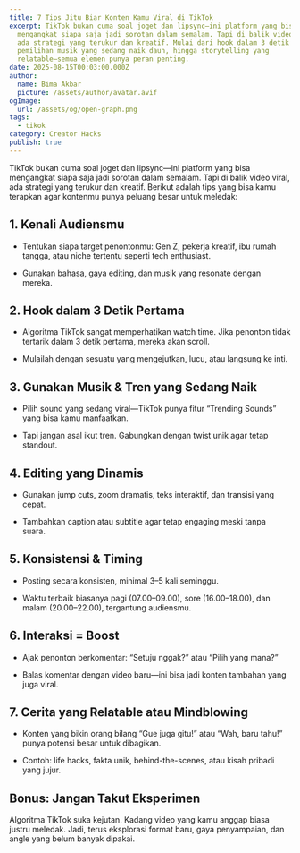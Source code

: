 ```yaml
---
title: 7 Tips Jitu Biar Konten Kamu Viral di TikTok
excerpt: TikTok bukan cuma soal joget dan lipsync—ini platform yang bisa
  mengangkat siapa saja jadi sorotan dalam semalam. Tapi di balik video viral,
  ada strategi yang terukur dan kreatif. Mulai dari hook dalam 3 detik pertama,
  pemilihan musik yang sedang naik daun, hingga storytelling yang
  relatable—semua elemen punya peran penting.
date: 2025-08-15T00:03:00.000Z
author:
  name: Bima Akbar
  picture: /assets/author/avatar.avif
ogImage:
  url: /assets/og/open-graph.png
tags:
  - tikok
category: Creator Hacks
publish: true
---
```

TikTok bukan cuma soal joget dan lipsync—ini platform yang bisa mengangkat siapa saja jadi sorotan dalam semalam. Tapi di balik video viral, ada strategi yang terukur dan kreatif. Berikut adalah tips yang bisa kamu terapkan agar kontenmu punya peluang besar untuk meledak:

## 1\. Kenali Audiensmu

*   Tentukan siapa target penontonmu: Gen Z, pekerja kreatif, ibu rumah tangga, atau niche tertentu seperti tech enthusiast.
    
*   Gunakan bahasa, gaya editing, dan musik yang resonate dengan mereka.
    

## 2\. Hook dalam 3 Detik Pertama

*   Algoritma TikTok sangat memperhatikan watch time. Jika penonton tidak tertarik dalam 3 detik pertama, mereka akan scroll.
    
*   Mulailah dengan sesuatu yang mengejutkan, lucu, atau langsung ke inti.
    

## 3\. Gunakan Musik & Tren yang Sedang Naik

*   Pilih sound yang sedang viral—TikTok punya fitur “Trending Sounds” yang bisa kamu manfaatkan.
    
*   Tapi jangan asal ikut tren. Gabungkan dengan twist unik agar tetap standout.
    

## 4\. Editing yang Dinamis

*   Gunakan jump cuts, zoom dramatis, teks interaktif, dan transisi yang cepat.
    
*   Tambahkan caption atau subtitle agar tetap engaging meski tanpa suara.
    

## 5\. Konsistensi & Timing

*   Posting secara konsisten, minimal 3–5 kali seminggu.
    
*   Waktu terbaik biasanya pagi (07.00–09.00), sore (16.00–18.00), dan malam (20.00–22.00), tergantung audiensmu.
    

## 6\. Interaksi = Boost

*   Ajak penonton berkomentar: “Setuju nggak?” atau “Pilih yang mana?”
    
*   Balas komentar dengan video baru—ini bisa jadi konten tambahan yang juga viral.
    

## 7\. Cerita yang Relatable atau Mindblowing

*   Konten yang bikin orang bilang “Gue juga gitu!” atau “Wah, baru tahu!” punya potensi besar untuk dibagikan.
    
*   Contoh: life hacks, fakta unik, behind-the-scenes, atau kisah pribadi yang jujur.
    

## Bonus: Jangan Takut Eksperimen

Algoritma TikTok suka kejutan. Kadang video yang kamu anggap biasa justru meledak. Jadi, terus eksplorasi format baru, gaya penyampaian, dan angle yang belum banyak dipakai.
